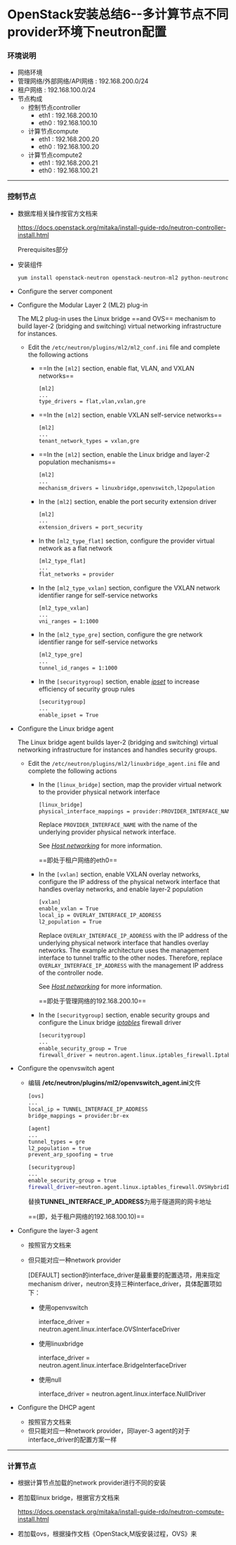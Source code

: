 # OpenStack安装总结6--多计算节点不同provider环境下neutron配置

### 环境说明

+ 网络环境
+ 管理网络/外部网络/API网络 : 192.168.200.0/24
+ 租户网络 : 192.168.100.0/24
+ 节点构成
  + 控制节点controller
    + eth1 : 192.168.200.10
    + eth0 : 192.168.100.10
  + 计算节点compute
    + eth1 : 192.168.200.20
    + eth0 : 192.168.100.20
  + 计算节点compute2
    + eth1 : 192.168.200.21
    + eth0 : 192.168.100.21

---

### 控制节点

+ 数据库相关操作按官方文档来

  https://docs.openstack.org/mitaka/install-guide-rdo/neutron-controller-install.html

  Prerequisites部分

+ 安装组件

  ```bash
  yum install openstack-neutron openstack-neutron-ml2 python-neutronclient which openstack-neutron-linuxbridge ebtables openstack-neutron-openvswitch
  ```

+ Configure the server component

+ Configure the Modular Layer 2 (ML2) plug-in

  The ML2 plug-in uses the Linux bridge ==and OVS== mechanism to build layer-2 (bridging and switching) virtual networking infrastructure for instances.

  + Edit the `/etc/neutron/plugins/ml2/ml2_conf.ini` file and complete the following actions

    + ==In the `[ml2]` section, enable flat, VLAN, and VXLAN networks==

      ```bash
      [ml2]
      ...
      type_drivers = flat,vlan,vxlan,gre
      ```

    + ==In the `[ml2]` section, enable VXLAN self-service networks==

      ```bash
      [ml2]
      ...
      tenant_network_types = vxlan,gre
      ```

    + ==In the `[ml2]` section, enable the Linux bridge and layer-2 population mechanisms==

      ```bash
      [ml2]
      ...
      mechanism_drivers = linuxbridge,openvswitch,l2population
      ```

    + In the `[ml2]` section, enable the port security extension driver

      ```bash
      [ml2]
      ...
      extension_drivers = port_security
      ```

    + In the `[ml2_type_flat]` section, configure the provider virtual network as a flat network

      ```bash
      [ml2_type_flat]
      ...
      flat_networks = provider
      ```

    + In the `[ml2_type_vxlan]` section, configure the VXLAN network identifier range for self-service networks

      ```bash
      [ml2_type_vxlan]
      ...
      vni_ranges = 1:1000
      ```

    + In the `[ml2_type_gre]` section, configure the gre network identifier range for self-service networks

      ```bash
      [ml2_type_gre]
      ...
      tunnel_id_ranges = 1:1000
      ```

    + In the `[securitygroup]` section, enable [*ipset*](https://docs.openstack.org/mitaka/install-guide-rdo/common/glossary.html#term-ipset) to increase efficiency of security group rules

      ```bash
      [securitygroup]
      ...
      enable_ipset = True
      ```

+ Configure the Linux bridge agent

  The Linux bridge agent builds layer-2 (bridging and switching) virtual networking infrastructure for instances and handles security groups.

  + Edit the `/etc/neutron/plugins/ml2/linuxbridge_agent.ini` file and complete the following actions

    + In the `[linux_bridge]` section, map the provider virtual network to the provider physical network interface

      ```bash
      [linux_bridge]
      physical_interface_mappings = provider:PROVIDER_INTERFACE_NAME
      ```

      Replace `PROVIDER_INTERFACE_NAME` with the name of the underlying provider physical network interface.

      See [*Host networking*](https://docs.openstack.org/mitaka/install-guide-rdo/environment-networking.html#environment-networking) for more information.

      ==即处于租户网络的eth0==

    + In the `[vxlan]` section, enable VXLAN overlay networks, configure the IP address of the physical network interface that handles overlay networks, and enable layer-2 population

      ```bash
      [vxlan]
      enable_vxlan = True
      local_ip = OVERLAY_INTERFACE_IP_ADDRESS
      l2_population = True
      ```

      Replace `OVERLAY_INTERFACE_IP_ADDRESS` with the IP address of the underlying physical network interface that handles overlay networks. The example architecture uses the management interface to tunnel traffic to the other nodes. Therefore, replace `OVERLAY_INTERFACE_IP_ADDRESS` with the management IP address of the controller node. 

      See [*Host networking*](https://docs.openstack.org/mitaka/install-guide-rdo/environment-networking.html#environment-networking) for more information.

      ==即处于管理网络的192.168.200.10==

    + In the `[securitygroup]` section, enable security groups and configure the Linux bridge [*iptables*](https://docs.openstack.org/mitaka/install-guide-rdo/common/glossary.html#term-iptables) firewall driver

      ```bash
      [securitygroup]
      ...
      enable_security_group = True
      firewall_driver = neutron.agent.linux.iptables_firewall.IptablesFirewallDriver
      ```

+ Configure the openvswitch agent

  + 编辑 **/etc/neutron/plugins/ml2/openvswitch_agent.ini**文件

    ```bash
    [ovs]
    ...
    local_ip = TUNNEL_INTERFACE_IP_ADDRESS
    bridge_mappings = provider:br-ex
    
    [agent]
    ...
    tunnel_types = gre
    l2_population = true
    prevent_arp_spoofing = true
    
    [securitygroup]
    ...
    enable_security_group = true
    firewall_driver=neutron.agent.linux.iptables_firewall.OVSHybridIptablesFirewallDriver
    ```

    替换**TUNNEL_INTERFACE_IP_ADDRESS**为用于隧道网的网卡地址
  
    ==(即，处于租户网络的192.168.100.10)==

+ Configure the layer-3 agent

  + 按照官方文档来

  + 但只能对应一种network provider

    [DEFAULT] section的interface_driver是最重要的配置选项，用来指定mechanism driver，neutron支持三种interface_driver，具体配置项如下：

    + 使用openvswitch

      interface_driver = neutron.agent.linux.interface.OVSInterfaceDriver

    + 使用linuxbridge

      interface_driver = neutron.agent.linux.interface.BridgeInterfaceDriver

    + 使用null

      interface_driver = neutron.agent.linux.interface.NullDriver

+ Configure the DHCP agent

  + 按照官方文档来
  + 但只能对应一种network provider，同layer-3 agent的对于interface_driver的配置方案一样

---

### 计算节点

+ 根据计算节点加载的network provider进行不同的安装

+ 若加载linux bridge，根据官方文档来

  https://docs.openstack.org/mitaka/install-guide-rdo/neutron-compute-install.html

+ 若加载ovs，根据操作文档《OpenStack,M版安装过程，OVS》来











